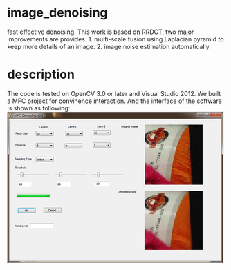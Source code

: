 # image_denoising
fast effective denoising. This work is based on RRDCT, two major improvements are provides. 1. multi-scale fusion using Laplacian pyramid to keep more details of an image. 2. image noise estimation automatically. 
# description
The code is tested on OpenCV 3.0 or later and Visual Studio 2012. We built a MFC project for convinence interaction. And the interface of the software is shown as following:
![image](./screenshot/interface.png)
